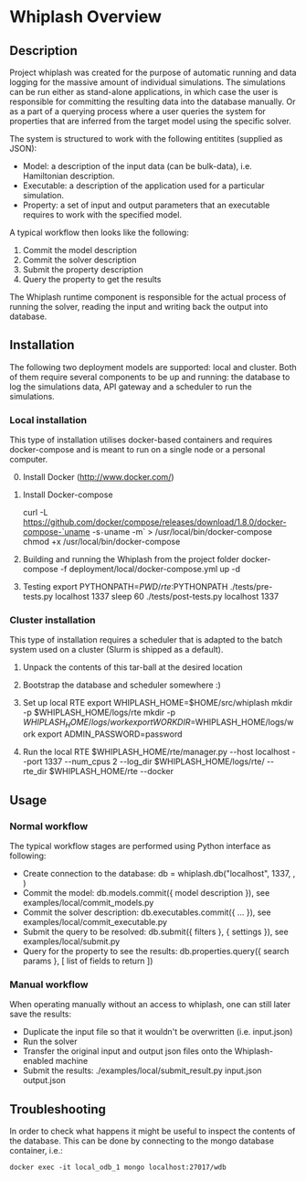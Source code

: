 # Whiplash Overview

## Description

Project whiplash was created for the purpose of automatic running and data logging for the massive amount of individual simulations.
The simulations can be run either as stand-alone applications, in which case the user is responsible for committing the resulting data into the database manually.
Or as a part of a querying process where a user queries the system for properties that are inferred from the target model using the specific solver.

The system is structured to work with the following entitites (supplied as JSON):

- Model: a description of the input data (can be bulk-data), i.e. Hamiltonian description.
- Executable: a description of the application used for a particular simulation.
- Property: a set of input and output parameters that an executable requires to work with the specified model.

A typical workflow then looks like the following:

1. Commit the model description
2. Commit the solver description
3. Submit the property description
4. Query the property to get the results

The Whiplash runtime component is responsible for the actual process of running the solver, reading the input and writing back the output into database.

## Installation

The following two deployment models are supported: local and cluster.
Both of them require several components to be up and running: the database to log the simulations data, API gateway and a scheduler to run the simulations.

### Local installation

This type of installation utilises docker-based containers and requires docker-compose and is meant to run on a single node or a personal computer.

0. Install Docker (http://www.docker.com/)
1. Install Docker-compose

    curl -L https://github.com/docker/compose/releases/download/1.8.0/docker-compose-`uname -s`-`uname -m` > /usr/local/bin/docker-compose
    chmod +x /usr/local/bin/docker-compose

2. Building and running the Whiplash from the project folder
    docker-compose -f deployment/local/docker-compose.yml up -d

3. Testing
    export PYTHONPATH=$PWD/rte:$PYTHONPATH
    ./tests/pre-tests.py localhost 1337
    sleep 60
    ./tests/post-tests.py localhost 1337

### Cluster installation

This type of installation requires a scheduler that is adapted to the batch system used on a cluster (Slurm is shipped as a default).

1. Unpack the contents of this tar-ball at the desired location
2. Bootstrap the database and scheduler somewhere :)

2. Set up local RTE
    export WHIPLASH_HOME=$HOME/src/whiplash
    mkdir -p $WHIPLASH_HOME/logs/rte
    mkdir -p $WHIPLASH_HOME/logs/work
    export WORKDIR=$WHIPLASH_HOME/logs/work
    export ADMIN_PASSWORD=password

3. Run the local RTE
    $WHIPLASH_HOME/rte/manager.py --host localhost --port 1337 --num_cpus 2 --log_dir $WHIPLASH_HOME/logs/rte/ --rte_dir $WHIPLASH_HOME/rte --docker


## Usage

### Normal workflow

The typical workflow stages are performed using Python interface as following:

- Create connection to the database:         db = whiplash.db("localhost", 1337, <username>, <password>)
- Commit the model:                          db.models.commit({ model description }), see examples/local/commit_models.py
- Commit the solver description:             db.executables.commit({ ... }), see examples/local/commit_executable.py
- Submit the query to be resolved:           db.submit({ filters }, { settings }), see examples/local/submit.py
- Query for the property to see the results: db.properties.query({ search params }, [ list of fields to return ])

### Manual workflow

When operating manually without an access to whiplash, one can still later save the results:

- Duplicate the input file so that it wouldn't be overwritten (i.e. input.json)
- Run the solver
- Transfer the original input and output json files onto the Whiplash-enabled machine
- Submit the results: ./examples/local/submit_result.py input.json output.json


## Troubleshooting

In order to check what happens it might be useful to inspect the contents of the database.
This can be done by connecting to the mongo database container, i.e.:

    docker exec -it local_odb_1 mongo localhost:27017/wdb


